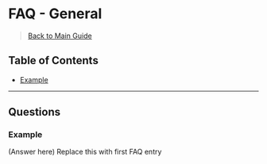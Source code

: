 # FAQ - General

> [Back to Main Guide](main.md)

## Table of Contents
- [Example](#Example)

---

## Questions

### Example
(Answer here)
Replace this with first FAQ entry
